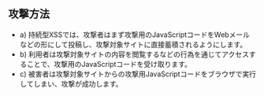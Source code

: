## 攻撃方法

* a) 持続型XSSでは、攻撃者はまず攻撃用のJavaScriptコードをWebメールなどの形にして投稿し、攻撃対象サイトに直接蓄積されるようにします。
* b) 利用者は攻撃対象サイトの内容を閲覧するなどの行為を通じてアクセスすることで、攻撃用のJavaScriptコードを受け取ります。
* c) 被害者は攻撃対象サイトからの攻撃用JavaScriptコードをブラウザで実行してしまい、攻撃が成功します。
